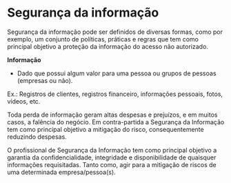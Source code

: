 # Segurança da informação

Segurança da informação pode ser definidos de diversas formas, como por exemplo, um conjunto de políticas, práticas e regras que tem como principal objetivo a proteção da informação do acesso não autorizado.

**Informação**
- Dado que possui algum valor para uma pessoa ou grupos de pessoas (empresas ou não).

Ex.: Registros de clientes, registros financeiro, informações pessoais, fotos, vídeos, etc.

Toda perda de informação geram altas despesas e prejuízos, e em muitos casos, a falência do negócio. 
Em contra-partida a Segurança da Informação tem como principal objetivo a mitigação do risco, consequentemente reduzindo despesas.

O profissional de Segurança da Informação tem como principal objetivo a garantia da confidencialidade, integridade e disponibilidade de quaisquer informações requisitadas.
Tanto como, agir para a mitigação de riscos de uma determinada empresa/pessoa(s).



